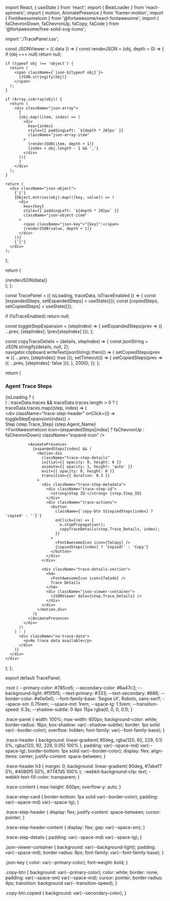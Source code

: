 import React, { useState } from 'react';
import { BeatLoader } from 'react-spinners';
import { motion, AnimatePresence } from 'framer-motion';
import { FontAwesomeIcon } from '@fortawesome/react-fontawesome';
import { faChevronDown, faChevronUp, faCopy, faCode } from '@fortawesome/free-solid-svg-icons';

import './TracePanel.css';

const JSONViewer = ({ data }) => {
  const renderJSON = (obj, depth = 0) => {
    if (obj === null) return <span className="json-null">null</span>;

    if (typeof obj !== 'object') {
      return (
        <span className={`json-${typeof obj}`}>
          {JSON.stringify(obj)}
        </span>
      );
    }

    if (Array.isArray(obj)) {
      return (
        <div className="json-array">
          [
          {obj.map((item, index) => (
            <div 
              key={index} 
              style={{ paddingLeft: `${depth * 20}px` }} 
              className="json-array-item"
            >
              {renderJSON(item, depth + 1)}
              {index < obj.length - 1 && ','}
            </div>
          ))}
          ]
        </div>
      );
    }

    return (
      <div className="json-object">
        {'{'}
        {Object.entries(obj).map(([key, value]) => (
          <div 
            key={key} 
            style={{ paddingLeft: `${depth * 20}px` }} 
            className="json-object-item"
          >
            <span className="json-key">"{key}":</span> 
            {renderJSON(value, depth + 1)}
          </div>
        ))}
        {'}'}
      </div>
    );
  };

  return (
    <div className="custom-json-viewer">
      {renderJSON(data)}
    </div>
  );
};

const TracePanel = ({ isLoading, traceData, isTraceEnabled }) => {
  const [expandedSteps, setExpandedSteps] = useState({});
  const [copiedSteps, setCopiedSteps] = useState({});

  if (!isTraceEnabled) return null;

  const toggleStepExpansion = (stepIndex) => {
    setExpandedSteps(prev => ({
      ...prev,
      [stepIndex]: !prev[stepIndex]
    }));
  };

  const copyTraceDetails = (details, stepIndex) => {
    const jsonString = JSON.stringify(details, null, 2);
    navigator.clipboard.writeText(jsonString).then(() => {
      setCopiedSteps(prev => ({
        ...prev,
        [stepIndex]: true
      }));
      setTimeout(() => {
        setCopiedSteps(prev => ({
          ...prev,
          [stepIndex]: false
        }));
      }, 2000);
    });
  };

  return (
    <div className="trace-panel">
      <div className="trace-header">
        <h3>Agent Trace Steps</h3>
      </div>
      <div className="trace-content">
        {isLoading ? (
          <div className="trace-loading">
            <BeatLoader color="#785ce5" size={30} />
          </div>
        ) : traceData.traces && traceData.traces.length > 0 ? (
          traceData.traces.map((step, index) => (
            <div key={index} className="trace-step-card">
              <div 
                className="trace-step-header"
                onClick={() => toggleStepExpansion(index)}
              >
                <div className="trace-step-header-content">
                  <span className="trace-step-number">Step {step.Trace_Step}</span>
                  <span className="trace-agent-name">{step.Agent_Name}</span>
                </div>
                <FontAwesomeIcon 
                  icon={expandedSteps[index] ? faChevronUp : faChevronDown} 
                  className="expand-icon" 
                />
              </div>

              <AnimatePresence>
                {expandedSteps[index] && (
                  <motion.div 
                    className="trace-step-details"
                    initial={{ opacity: 0, height: 0 }}
                    animate={{ opacity: 1, height: 'auto' }}
                    exit={{ opacity: 0, height: 0 }}
                    transition={{ duration: 0.3 }}
                  >
                    <div className="trace-step-metadata">
                      <div className="trace-step-id">
                        <strong>Step ID:</strong> {step.Step_ID}
                      </div>
                      <div className="trace-actions">
                        <button 
                          className={`copy-btn ${copiedSteps[index] ? 'copied' : ''}`}
                          onClick={(e) => {
                            e.stopPropagation();
                            copyTraceDetails(step.Trace_Details, index);
                          }}
                        >
                          <FontAwesomeIcon icon={faCopy} /> 
                          {copiedSteps[index] ? 'Copied!' : 'Copy'}
                        </button>
                      </div>
                    </div>

                    <div className="trace-details-section">
                      <h4>
                        <FontAwesomeIcon icon={faCode} /> 
                        Trace Details
                      </h4>
                      <div className="json-viewer-container">
                        <JSONViewer data={step.Trace_Details} />
                      </div>
                    </div>
                  </motion.div>
                )}
              </AnimatePresence>
            </div>
          ))
        ) : (
          <div className="no-trace-data">
            <p>No trace data available</p>
          </div>
        )}
      </div>
    </div>
  );
};

export default TracePanel;


:root {
  --primary-color: #785ce5;
  --secondary-color: #6a47c3;
  --background-light: #f5f5f5;
  --text-primary: #333;
  --text-secondary: #666;
  --border-color: #e0e0e0;
  --font-family-base: 'Segoe UI', Roboto, sans-serif;
  --space-sm: 0.75rem;
  --space-md: 1rem;
  --space-lg: 1.5rem;
  --transition-speed: 0.3s;
  --shadow-subtle: 0 4px 15px rgba(0, 0, 0, 0.1);
}

.trace-panel {
  width: 100%;
  max-width: 600px;
  background-color: white;
  border-radius: 16px;
  box-shadow: var(--shadow-subtle);
  border: 1px solid var(--border-color);
  overflow: hidden;
  font-family: var(--font-family-base);
}

.trace-header {
  background: linear-gradient(
    90deg, 
    rgba(120, 92, 229, 0.1) 0%, 
    rgba(120, 92, 229, 0.05) 100%
  );
  padding: var(--space-md) var(--space-lg);
  border-bottom: 1px solid var(--border-color);
  display: flex;
  align-items: center;
  justify-content: space-between;
}

.trace-header h3 {
  margin: 0;
  background: linear-gradient(
    90deg, 
    #7abef7 0%, 
    #4080f5 50%, 
    #7747d5 100%
  );
  -webkit-background-clip: text;
  -webkit-text-fill-color: transparent;
}

.trace-content {
  max-height: 600px;
  overflow-y: auto;
}

.trace-step-card {
  border-bottom: 1px solid var(--border-color);
  padding: var(--space-md) var(--space-lg);
}

.trace-step-header {
  display: flex;
  justify-content: space-between;
  cursor: pointer;
}

.trace-step-header-content {
  display: flex;
  gap: var(--space-sm);
}

.trace-step-details {
  padding: var(--space-md) var(--space-lg);
}

.json-viewer-container {
  background: var(--background-light);
  padding: var(--space-md);
  border-radius: 8px;
  font-family: var(--font-family-base);
}

.json-key {
  color: var(--primary-color);
  font-weight: bold;
}

.copy-btn {
  background: var(--primary-color);
  color: white;
  border: none;
  padding: var(--space-sm) var(--space-md);
  cursor: pointer;
  border-radius: 4px;
  transition: background var(--transition-speed);
}

.copy-btn.copied {
  background: var(--secondary-color);
}
